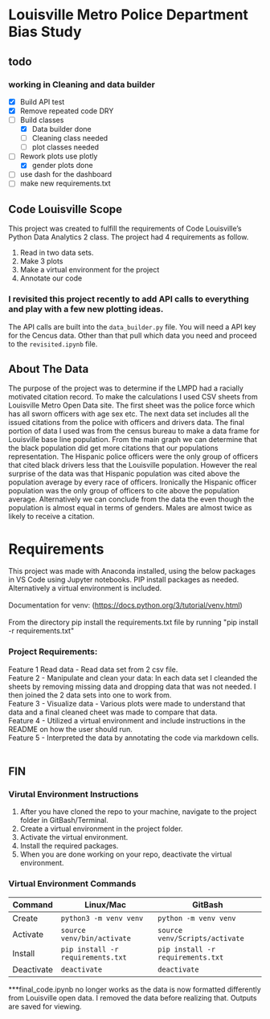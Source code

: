 <h1> Louisville Metro Police Department Bias Study </h1>

## todo 

### working in Cleaning and data builder 

- [x] Build API test 
- [x] Remove repeated code DRY 
- [ ] Build classes 
  - [x] Data builder done 
  - [ ] Cleaning class needed 
  - [ ] plot classes needed 
- [ ] Rework plots use plotly
  - [x] gender plots done   
- [ ] use dash for the dashboard
- [ ] make new requirements.txt

<h2>Code Louisville Scope </h2>
This project was created to fulfill the requirements of Code Louisville’s Python Data Analytics 2 class. The project had 4 requirements as follow. 
<ol>
<li> Read in two data sets. </li>
<li> Make 3 plots </li>
<li> Make a virtual environment for the project </li>
<li> Annotate our code </li>
</ol>

### I revisited this project recently to add API calls to everything and play with a few new plotting ideas.

The API calls are built into the `data_builder.py` file. You will need a API key for the Cencus data. Other than that pull which data you need and proceed to the `revisited.ipynb` file. 

<h2> About The Data </h2>
The purpose of the project was to determine if the LMPD had a racially motivated citation record. To make the calculations I used CSV sheets from Louisville Metro Open Data site. The first sheet was the police force which has all sworn officers with age sex etc. The next data set includes all the issued citations from the police with officers and drivers data. The final portion of data I used was from the census bureau to make a data frame for Louisville base line population. From the main graph we can determine that the black population did get more citations that our populations representation. The Hispanic police officers were the only group of officers that cited black drivers less that the Louisville population. However the real surprise of the data was that Hispanic population was cited above the population average by every race of officers. Ironically the Hispanic officer population was the only group of officers to cite above the population average. Alternatively we can conclude from the data the even though the population is almost equal in terms of genders. Males are almost twice as likely to receive a citation. 

<h1> Requirements </h1>

This project was made with Anaconda installed, using the below packages in VS Code using Jupyter notebooks. PIP install packages as needed. Alternatively a virtual environment is included. 
<br>
<br>
Documentation for venv: (https://docs.python.org/3/tutorial/venv.html)
<br>
<br>
From the directory pip install the requirements.txt file by running "pip install -r requirements.txt"

<h3>Project Requirements:</h3>
Feature 1 Read data - Read data set from 2 csv file. 
<br>
Feature 2 - Manipulate and clean your data: In each data set I cleanded the sheets by removing missing data and dropping data that was not needed. I then joined the 2 data sets into one to work from. 
<br>
Feature 3 - Visualize data - Various plots were made to understand that data and a final cleaned cheet was made to compare that data. 
<br>
Feature 4 - Utilized a virtual environment and include instructions in the README on how the user should run.
<br>
Feature 5 - Interpreted the data by annotating the code via markdown cells.
<br>
<br>
<h2> FIN </h2>

###  Virutal Environment Instructions

1. After you have cloned the repo to your machine, navigate to the project 
folder in GitBash/Terminal.
1. Create a virtual environment in the project folder. 
1. Activate the virtual environment.
1. Install the required packages. 
1. When you are done working on your repo, deactivate the virtual environment.

### Virtual Environment Commands
| Command | Linux/Mac | GitBash |
| ------- | --------- | ------- |
| Create | `python3 -m venv venv` | `python -m venv venv` |
| Activate | `source venv/bin/activate` | `source venv/Scripts/activate` |
| Install | `pip install -r requirements.txt` | `pip install -r requirements.txt` |
| Deactivate | `deactivate` | `deactivate` |

***final_code.ipynb no longer works as the data is now formatted differently from Louisville open data. I removed the data before realizing that. Outputs are saved for viewing. 

<!-- ## ARCGIS pip install Instructions 

1. `pip install --upgrade pip setuptools wheel`
1. `pip install "keyring>=19,<=21.8.*"`
1. `pip install --use-pep517 arcgis==1.8.5.post3`

In most recent build I have removed need for arcgis all together. Just run `data_builder.py` -->